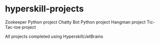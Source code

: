 # hyperskill-projects
Zookeeper Python project
Chatty Bot Python project
Hangman project
Tic-Tac-toe project

All projects completed using Hyperskill/JetBrains
